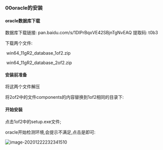 ### 00oracle的安装



#### oracle数据库下载

数据库下载链接: pan.baidu.com/s/1DlPrBqxVE42SBjnTgNvEAQ 提取码: t0b3

下载两个文件:

​	win64_11gR2_database_1of2.zip

​	win64_11gR2_database_2of2.zip

#### 安装前准备

将这两个文件解压

将2of2中的文件components的内容替换到1of2相同的目录下:

#### 开始安装

点击1of2中的setup.exe文件;

oracle开始检测环境,会提示不满足,点击是即可:

![image-20201222232341510](C:\Users\10704\AppData\Roaming\Typora\typora-user-images\image-20201222232341510.png)







